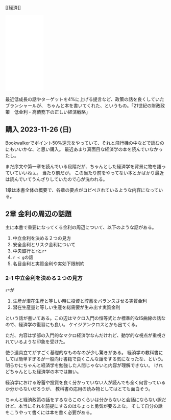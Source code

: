[[経済]]

<iframe sandbox="allow-popups allow-scripts allow-modals allow-forms allow-same-origin" style="width:120px;height:240px;" marginwidth="0" marginheight="0" scrolling="no" frameborder="0" src="//rcm-fe.amazon-adsystem.com/e/cm?lt1=_blank&bc1=000000&IS2=1&bg1=FFFFFF&fc1=000000&lc1=0000FF&t=karino203-22&language=ja_JP&o=9&p=8&l=as4&m=amazon&f=ifr&ref=as_ss_li_til&asins=B0BYCVQ27N&linkId=11916275380c76384c0acec519891472"></iframe>

最近低成長の話やターゲットを4%に上げる提言など、政策の話を良くしていたブランシャールが、
ちゃんと本を書いてくれた、というもの。「21世紀の財政政策　低金利・高債務下の正しい経済戦略」

## 購入 2023-11-26 (日)

Bookwalkerでポイント50%還元をやっていて、それと飛行機の中などで読むのにもいいかな、と思い購入。
最近あまり真面目な経済学の本を読んでいなかったし。

まだ序文や第一章を読んでいる段階だが、ちゃんとした経済学を背景に物を語っていていいねぇ。
当たり前だが。
この当たり前をやってない本とかばかり最近は読んでいてうんざりしていたので心が洗われる。

1章は本書全体の概要で、各章の要点がコピペされているような内容になっている。

## 2章 金利の周辺の話題

主に本書で重要になってくる金利の周辺について、以下のような話がある。

1. 中立金利を決める２つの見方
2. 安全金利とリスク金利について
3. 中央銀行と`r`と`r*`
4. `r < g`の話
5. 名目金利と実質金利や実効下限制約

### 2-1 中立金利を決める２つの見方

`r*`が

1. 生産が潜在生産と等しい時に投資と貯蓄をバランスさせる実質金利
2. 潜在生産量と等しい生産を総需要が生み出す実質金利

という話が書いてある。この辺はマクロ入門の恒等式とか標準的なIS曲線の話なので、経済学の復習にも良い。
ケイジアンクロスとかも出てくる。

ただ、内容は学部の入門的なマクロ経済学なんだけれど、動学的な視点が重視されているような印象を受けた。

使う道具立てがすごく基礎的なものなのが少し驚きがある。
経済学の教科書にしては簡単すぎるが一般向け書籍で良くこんな話をする気になったな、という。
明らかにちゃんと経済学を勉強した人間じゃないと内容が理解できない。
けれどちゃんとした経済学の本では無い。

経済学における貯蓄や投資を良く分かっていない人が読んでも全く何言っているか分からないだろうが、
教科書の応用の読み物としてはとても面白そう。

ちゃんと経済政策の話をするならこのくらいは分からないと会話にならない訳だけど、本当にそれを前提にするのはちょっと勇気が要るよな。
そして自分の話をこうやって書くには本を書く必要がある。